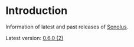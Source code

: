 # Introduction

Information of latest and past releases of [Sonolus](https://sonolus.com).

Latest version: [0.6.0 (2)](./versions/0.6.0_2.md)
